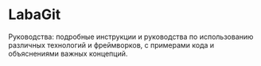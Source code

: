 # LabaGit
Руководства: подробные инструкции и руководства по использованию различных технологий и фреймворков, с примерами кода и объяснениями важных концепций.
